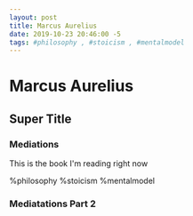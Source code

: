 ```yaml
---
layout: post
title: Marcus Aurelius
date: 2019-10-23 20:46:00 -5
tags: #philosophy , #stoicism , #mentalmodel
---
```


# Marcus Aurelius

## Super Title

### Mediations

This is the book I'm reading right now

%philosophy %stoicism %mentalmodel 

### Mediatations Part 2



